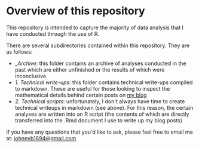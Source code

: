 # Overview of this repository

This repository is intended to capture the majority of data analysis that I have conducted through the use of R.

There are several subdirectories contained within this repository. They are as follows:

* *_Archive*: this folder contains an archive of analyses conducted in the past which are either unfinished or the results of which were inconclusive
* *1. Technical write-ups*: this folder contains technical write-ups compiled to markdown. These are useful for those looking to inspect the mathematical details behind certain posts on [my blog](https://johnnys-blog.netlify.app/)
* *2. Technical scripts*: unfortunately, I don't always have time to create technical writeups in markdown (see above). For this reason, the certain analyses are written into an R script (the contents of which are directly transferred into the .Rmd document I use to write up my blog posts)

If you have any questions that you'd like to ask, please feel free to email me at: [johnnyb1694@gmail.com](johnnyb1694@gmail.com)